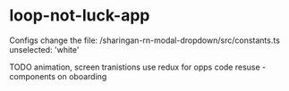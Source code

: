 # loop-not-luck-app

Configs
change the file: /sharingan-rn-modal-dropdown/src/constants.ts
unselected: 'white'

TODO
animation, screen tranistions
use redux for opps
code resuse - components on oboarding
